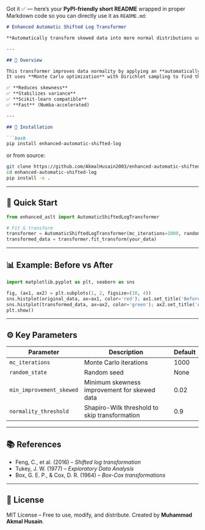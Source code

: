 Got it ✅ — here’s your **PyPI-friendly short README** wrapped in proper Markdown code so you can directly use it as `README.md`:

````markdown
# Enhanced Automatic Shifted Log Transformer

**Automatically transform skewed data into more normal distributions using AI-optimized shifted log transformation.**

---

## 📌 Overview

This transformer improves data normality by applying an **automatically tuned shifted log transformation**.  
It uses **Monte Carlo optimization** with Dirichlet sampling to find the best shift parameters for each feature.

✅ **Reduces skewness**  
✅ **Stabilizes variance**  
✅ **Scikit-learn compatible**  
✅ **Fast** (Numba-accelerated)  

---

## 🔧 Installation

```bash
pip install enhanced-automatic-shifted-log
````

or from source:

```bash
git clone https://github.com/AkmalHusain2003/enhanced-automatic-shifted-log.git
cd enhanced-automatic-shifted-log
pip install -e .
```

---

## 🚀 Quick Start

```python
from enhanced_aslt import AutomaticShiftedLogTransformer

# Fit & transform
transformer = AutomaticShiftedLogTransformer(mc_iterations=1000, random_state=42)
transformed_data = transformer.fit_transform(your_data)
```

---

## 📊 Example: Before vs After

```python
import matplotlib.pyplot as plt, seaborn as sns

fig, (ax1, ax2) = plt.subplots(1, 2, figsize=(10, 4))
sns.histplot(original_data, ax=ax1, color='red'); ax1.set_title('Before')
sns.histplot(transformed_data, ax=ax2, color='green'); ax2.set_title('After')
plt.show()
```

---

## ⚙ Key Parameters

| Parameter                | Description                                   | Default |
| ------------------------ | --------------------------------------------- | ------- |
| `mc_iterations`          | Monte Carlo iterations                        | 1000    |
| `random_state`           | Random seed                                   | None    |
| `min_improvement_skewed` | Minimum skewness improvement for skewed data  | 0.02    |
| `normality_threshold`    | Shapiro-Wilk threshold to skip transformation | 0.9     |

---

## 📚 References

* Feng, C., et al. (2016) – *Shifted log transformation*
* Tukey, J. W. (1977) – *Exploratory Data Analysis*
* Box, G. E. P., & Cox, D. R. (1964) – *Box-Cox transformations*

---

## 📜 License

MIT License – Free to use, modify, and distribute.
Created by **Muhammad Akmal Husain**.

```

